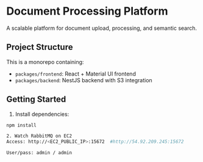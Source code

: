 # Document Processing Platform

A scalable platform for document upload, processing, and semantic search.

## Project Structure

This is a monorepo containing:
- `packages/frontend`: React + Material UI frontend
- `packages/backend`: NestJS backend with S3 integration

## Getting Started

1. Install dependencies:
```bash
npm install

2. Watch RabbitMQ on EC2
Access: http://<EC2_PUBLIC_IP>:15672  #http://54.92.209.245:15672

User/pass: admin / admin

